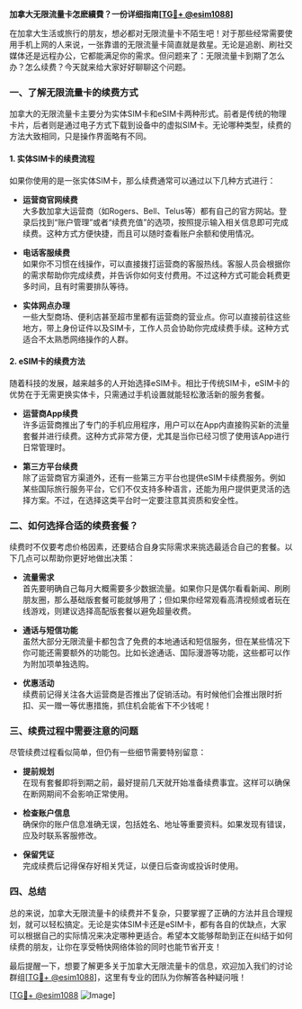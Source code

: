 **加拿大无限流量卡怎麽續費？一份详细指南[[TG💪+ @esim1088](https://t.me/s/esim1088)]**

在加拿大生活或旅行的朋友，想必都对无限流量卡不陌生吧！对于那些经常需要使用手机上网的人来说，一张靠谱的无限流量卡简直就是救星。无论是追剧、刷社交媒体还是远程办公，它都能满足你的需求。但问题来了：无限流量卡到期了怎么办？怎么续费？今天就来给大家好好聊聊这个问题。

### 一、了解无限流量卡的续费方式

加拿大的无限流量卡主要分为实体SIM卡和eSIM卡两种形式。前者是传统的物理卡片，后者则是通过电子方式下载到设备中的虚拟SIM卡。无论哪种类型，续费的方法大致相同，只是操作界面略有不同。

#### 1. 实体SIM卡的续费流程
如果你使用的是一张实体SIM卡，那么续费通常可以通过以下几种方式进行：

- **运营商官网续费**  
  大多数加拿大运营商（如Rogers、Bell、Telus等）都有自己的官方网站。登录后找到“账户管理”或者“续费充值”的选项，按照提示输入相关信息即可完成续费。这种方式方便快捷，而且可以随时查看账户余额和使用情况。

- **电话客服续费**  
  如果你不习惯在线操作，可以直接拨打运营商的客服热线。客服人员会根据你的需求帮助你完成续费，并告诉你如何支付费用。不过这种方式可能会耗费更多时间，且有时需要排队等待。

- **实体网点办理**  
  一些大型商场、便利店甚至超市里都有运营商的营业点。你可以直接前往这些地方，带上身份证件以及SIM卡，工作人员会协助你完成续费手续。这种方式适合不太熟悉网络操作的人群。

#### 2. eSIM卡的续费方法
随着科技的发展，越来越多的人开始选择eSIM卡。相比于传统SIM卡，eSIM卡的优势在于无需更换实体卡，只需通过手机设置就能轻松激活新的服务套餐。

- **运营商App续费**  
  许多运营商推出了专门的手机应用程序，用户可以在App内直接购买新的流量套餐并进行续费。这种方式非常方便，尤其是当你已经习惯了使用该App进行日常管理时。

- **第三方平台续费**  
  除了运营商官方渠道外，还有一些第三方平台也提供eSIM卡续费服务。例如某些国际旅行服务平台，它们不仅支持多种语言，还能为用户提供更灵活的选择方案。不过，在选择这类平台时一定要注意其资质和安全性。

### 二、如何选择合适的续费套餐？

续费时不仅要考虑价格因素，还要结合自身实际需求来挑选最适合自己的套餐。以下几点可以帮助你更好地做出决策：

- **流量需求**  
  首先要明确自己每月大概需要多少数据流量。如果你只是偶尔看看新闻、刷刷朋友圈，那么基础版套餐可能就够用了；但如果你经常观看高清视频或者玩在线游戏，则建议选择高配版套餐以避免超量收费。

- **通话与短信功能**  
  虽然大部分无限流量卡都包含了免费的本地通话和短信服务，但在某些情况下你可能还需要额外的功能包。比如长途通话、国际漫游等功能，这些都可以作为附加项单独选购。

- **优惠活动**  
  续费前记得关注各大运营商是否推出了促销活动。有时候他们会推出限时折扣、买一赠一等优惠措施，抓住机会能省下不少钱呢！

### 三、续费过程中需要注意的问题

尽管续费过程看似简单，但仍有一些细节需要特别留意：

- **提前规划**  
  在现有套餐即将到期之前，最好提前几天就开始准备续费事宜。这样可以确保在断网期间不会影响正常使用。

- **检查账户信息**  
  确保你的账户信息准确无误，包括姓名、地址等重要资料。如果发现有错误，应及时联系客服修改。

- **保留凭证**  
  完成续费后记得保存好相关凭证，以便日后查询或投诉时使用。

### 四、总结

总的来说，加拿大无限流量卡的续费并不复杂，只要掌握了正确的方法并且合理规划，就可以轻松搞定。无论是实体SIM卡还是eSIM卡，都有各自的优缺点，大家可以根据自己的实际情况来决定哪种更适合。希望本文能够帮助到正在纠结于如何续费的朋友，让你在享受畅快网络体验的同时也能节省开支！

最后提醒一下，想要了解更多关于加拿大无限流量卡的信息，欢迎加入我们的讨论群组[[TG💪+ @esim1088](https://t.me/s/esim1088)]，这里有专业的团队为你解答各种疑问哦！

[[TG💪+ @esim1088](https://t.me/s/esim1088) ![Image](https://i.postimg.cc/4NQfJmqS/Snipaste-2025-05-13-00-14-12.png)]